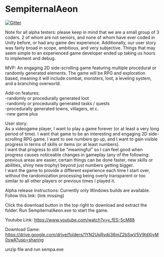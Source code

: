 # SempiternalAeon



[![Gitter](https://badges.gitter.im/Join%20Chat.svg)](https://gitter.im/Sempiternal-Aeon/Lobby?utm_source=badge&utm_medium=badge&utm_campaign=pr-badge&utm_content=badge)

Note for all alpha testers:
  please keep in mind that we are a small group of 3 coders. 2 of whom are not seniors, and none of whom have ever coded in Unity before, or had any game dev experience.  Additionally, our user story was fairly broad in scope, ambitious, and very subjective. 
  Things that may seem simple to an experienced game developer ended up taking us hours to implement and debug.



MVP: An engaging 2D side-scrolling game featuring multiple procedural or randomly generated elements.
The game will be RPG and exploration based, meaning it will include combat, monsters, loot, a leveling system, and a branching overworld.

Add-on features:  
-randomly or procedurally generated loot  
-randomly or procedurally generated tasks / quests   
-procedurally generated towns, villagers,  et c.  
-new game plus  


User story:   
As a videogame player, I want to play a game forever (or at least a very long period of time). I want that game to be an interesting and engaging 2D side-scrolling RPG game.
I want to see numbers go up, and I want to gain visible progress in terms of skills or items (or at least numbers).  
I want that progress to still be "meaningful" so I can feel good when progress causes noticeable changes in gameplay
(any of the following: previous areas are easier, certain things can be done faster, new skills or abilities, shiny new trophy)
beyond just numbers getting bigger.  
I want the game to provide a different experience each time I start over, without the randomization processing being overly transparent or too similar to all other players or previous times I played it.  


Alpha release instructions: Currently only Windows builds are available.
Follow this link: (link missing)

Click the download button in the top right to download and extract the folder. Run SempiternalAeon.exe to start the game.

Youtube Link: https://www.youtube.com/watch?v=y_fES-5cM88



Download Game: 
https://drive.google.com/drive/folders/1YN2UpRvdii36mZ2bSwV5V9ldXiyM0swA?usp=sharing

unzip file and run sempa.exe
